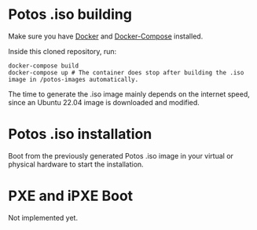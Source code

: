 # Potos .iso building

Make sure you have [Docker](https://docs.docker.com/get-docker) and [Docker-Compose](https://docs.docker.com/compose/install/) installed.

Inside this cloned repository, run:

```
docker-compose build
docker-compose up # The container does stop after building the .iso image in /potos-images automatically.
```

The time to generate the .iso image mainly depends on the internet speed, since an Ubuntu 22.04 image is downloaded and modified.

# Potos .iso installation

Boot from the previously generated Potos .iso image in your virtual or physical hardware to start the installation.

# PXE and iPXE Boot

Not implemented yet.
